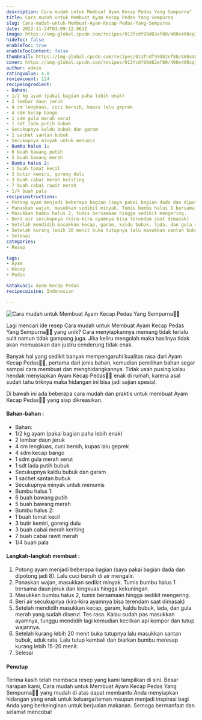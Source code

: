 ```yaml
---
description: Cara mudah untuk Membuat Ayam Kecap Pedas Yang Sempurna"
title: Cara mudah untuk Membuat Ayam Kecap Pedas Yang Sempurna
slug: Cara-mudah-untuk-Membuat-Ayam-Kecap-Pedas-Yang-Sempurna
date: 2022-11-24T03:09:12.063Z
image: https://img-global.cpcdn.com/recipes/013fcdf99d82ef80/400x400cq70/photo.jpg
hideToc: false
enableToc: true
enableTocContent: false
thumbnail: https://img-global.cpcdn.com/recipes/013fcdf99d82ef80/400x400cq70/photo.jpg
cover: https://img-global.cpcdn.com/recipes/013fcdf99d82ef80/400x400cq70/photo.jpg
author: admin
ratingvalue: 4.8
reviewcount: 124
recipeingredient:
- Bahan:
- 1/2 kg ayam (pakai bagian paha lebih enak)
- 2 lembar daun jeruk
- 4 cm lengkuas, cuci bersih, kupas lalu geprek
- 4 sdm kecap bango
- 1 sdm gula merah serut
- 1 sdt lada putih bubuk
- Secukupnya kaldu bubuk dan garam
- 1 sachet santan bubuk
- Secukupnya minyak untuk menumis
- Bumbu halus 1:
- 6 buah bawang putih
- 5 buah bawang merah
- Bumbu halus 2:
- 1 buah tomat kecil
- 3 butir kemiri, goreng dulu
- 3 buah cabai merah keriting
- 7 buah cabai rawit merah
- 1/4 buah pala
recipeinstructions:
- Potong ayam menjadi beberapa bagian (saya pakai bagian dada dan dipotong jadi 8). Lalu cuci bersih di air mengalir.
- Panaskan wajan, masukkan sedikit minyak. Tumis bumbu halus 1 bersama daun jeruk dan lengkuas hingga kekuningan.
- Masukkan bumbu halus 2, tumis bersamaan hingga sedikit mengering.
- Beri air secukupnya (kira-kira ayamnya bisa terendam saat dimasak)
- Setelah mendidih masukkan kecap, garam, kaldu bubuk, lada, dan gula merah yang sudah diserut. Tes rasa. Kalau sudah pas masukkan ayamnya, tunggu mendidih lagi kemudian kecilkan api kompor dan tutup wajannya.
- Setelah kurang lebih 20 menit buka tutupnya lalu masukkan santan bubuk, aduk rata. Lalu tutup kembali dan biarkan bumbu meresap kurang lebih 15-20 menit.
- Selesai
categories:
- Resep

tags:
- Ayam
- Kecap
- Pedas

katakunci: Ayam Kecap Pedas
recipecuisine: Indonesian

---
```


![Cara mudah untuk Membuat Ayam Kecap Pedas Yang Sempurna👩‍🍳](https://img-global.cpcdn.com/recipes/013fcdf99d82ef80/400x400cq70/photo.jpg)

Lagi mencari ide resep Cara mudah untuk Membuat Ayam Kecap Pedas Yang Sempurna👩‍🍳 yang unik? Cara menyiapkannya memang tidak terlalu sulit namun tidak gampang juga. Jika keliru mengolah maka hasilnya tidak akan memuaskan dan justru cenderung tidak enak.

Banyak hal yang sedikit banyak mempengaruhi kualitas rasa dari Ayam Kecap Pedas👩‍🍳, pertama dari jenis bahan, kemudian pemilihan bahan segar sampai cara membuat dan menghidangkannya. Tidak usah pusing kalau hendak menyiapkan Ayam Kecap Pedas👩‍🍳 enak di rumah, karena asal sudah tahu triknya maka hidangan ini bisa jadi sajian spesial.

Di bawah ini ada beberapa cara mudah dan praktis untuk membuat Ayam Kecap Pedas👩‍🍳 yang siap dikreasikan.

<!--inarticleads1-->

#### Bahan-bahan :

- Bahan:
- 1/2 kg ayam (pakai bagian paha lebih enak)
- 2 lembar daun jeruk
- 4 cm lengkuas, cuci bersih, kupas lalu geprek
- 4 sdm kecap bango
- 1 sdm gula merah serut
- 1 sdt lada putih bubuk
- Secukupnya kaldu bubuk dan garam
- 1 sachet santan bubuk
- Secukupnya minyak untuk menumis
- Bumbu halus 1:
- 6 buah bawang putih
- 5 buah bawang merah
- Bumbu halus 2:
- 1 buah tomat kecil
- 3 butir kemiri, goreng dulu
- 3 buah cabai merah keriting
- 7 buah cabai rawit merah
- 1/4 buah pala

<!--inarticleads2-->

#### Langkah-langkah membuat :

1. Potong ayam menjadi beberapa bagian (saya pakai bagian dada dan dipotong jadi 8). Lalu cuci bersih di air mengalir.
1. Panaskan wajan, masukkan sedikit minyak. Tumis bumbu halus 1 bersama daun jeruk dan lengkuas hingga kekuningan.
1. Masukkan bumbu halus 2, tumis bersamaan hingga sedikit mengering.
1. Beri air secukupnya (kira-kira ayamnya bisa terendam saat dimasak)
1. Setelah mendidih masukkan kecap, garam, kaldu bubuk, lada, dan gula merah yang sudah diserut. Tes rasa. Kalau sudah pas masukkan ayamnya, tunggu mendidih lagi kemudian kecilkan api kompor dan tutup wajannya.
1. Setelah kurang lebih 20 menit buka tutupnya lalu masukkan santan bubuk, aduk rata. Lalu tutup kembali dan biarkan bumbu meresap kurang lebih 15-20 menit.
1. Selesai

#### Penutup

Terima kasih telah membaca resep yang kami tampilkan di sini. Besar harapan kami, Cara mudah untuk Membuat Ayam Kecap Pedas Yang Sempurna👩‍🍳 yang mudah di atas dapat membantu Anda menyiapkan hidangan yang enak untuk keluarga/teman maupun menjadi inspirasi bagi Anda yang berkeinginan untuk berjualan makanan. Semoga bermanfaat dan selamat mencoba!